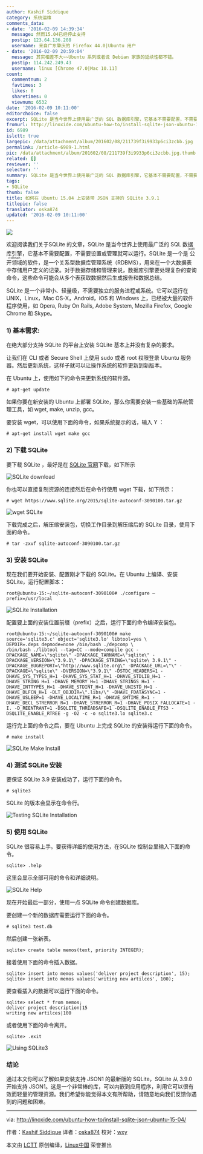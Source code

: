 ```yaml
---
author: Kashif Siddique
category: 系统运维
comments_data:
- date: '2016-02-09 14:39:34'
  message: 然而15.04已经停止支持
  postip: 123.64.136.208
  username: 来自广东肇庆的 Firefox 44.0|Ubuntu 用户
- date: '2016-02-09 20:59:04'
  message: 其实相差不大~~Ubuntu 系列或者说 Debian 家族的延续性都不错。
  postip: 114.242.249.43
  username: linux [Chrome 47.0|Mac 10.11]
count:
  commentnum: 2
  favtimes: 3
  likes: 0
  sharetimes: 0
  viewnum: 6532
date: '2016-02-09 10:11:00'
editorchoice: false
excerpt: SQLite 是当今世界上使用最广泛的 SQL 数据库引擎，它基本不需要配置，不需要设置或管理就可以运行。SQLite 是一个是公开领域public-domain的软件，是一个关系型数据库管理系统（RDBMS），用来在一个大数据表中存储用户定义的记录。
fromurl: http://linoxide.com/ubuntu-how-to/install-sqlite-json-ubuntu-15-04/
id: 6989
islctt: true
largepic: /data/attachment/album/201602/08/211739f3i9933p6ci3zcbb.jpg
permalink: /article-6989-1.html
pic: /data/attachment/album/201602/08/211739f3i9933p6ci3zcbb.jpg.thumb.jpg
related: []
reviewer: ''
selector: ''
summary: SQLite 是当今世界上使用最广泛的 SQL 数据库引擎，它基本不需要配置，不需要设置或管理就可以运行。SQLite 是一个是公开领域public-domain的软件，是一个关系型数据库管理系统（RDBMS），用来在一个大数据表中存储用户定义的记录。
tags:
- SQLite
thumb: false
title: 如何在 Ubuntu 15.04 上安装带 JSON 支持的 SQLite 3.9.1
titlepic: false
translator: oska874
updated: '2016-02-09 10:11:00'
---
```


![](/data/attachment/album/201602/08/211739f3i9933p6ci3zcbb.jpg)


欢迎阅读我们关于SQLite 的文章，SQLite 是当今世界上使用最广泛的 SQL 数据库引擎，它基本不需要配置，不需要设置或管理就可以运行。SQLite 是一个是<ruby> 公开领域 <rp>  （ </rp> <rt>  public-domain </rt> <rp>  ） </rp></ruby>的软件，是一个关系型数据库管理系统（RDBMS），用来在一个大数据表中存储用户定义的记录。对于数据存储和管理来说，数据库引擎要处理复杂的查询命令，这些命令可能会从多个表获取数据然后生成报告和数据总结。


SQLite 是一个非常小、轻量级，不需要独立的服务进程或系统。它可以运行在 UNIX，Linux，Mac OS-X，Android，iOS 和 Windows 上，已经被大量的软件程序使用，如 Opera, Ruby On Rails, Adobe System, Mozilla Firefox, Google Chrome 和 Skype。


### 1) 基本需求:


在绝大部分支持 SQLite 的平台上安装 SQLite 基本上并没有复杂的要求。


让我们在 CLI 或者 Secure Shell 上使用 sudo 或者 root 权限登录 Ubuntu 服务器。然后更新系统，这样子就可以让操作系统的软件更新到新版本。


在 Ubuntu 上，使用如下的命令来更新系统的软件源。



```
# apt-get update

```

如果你要在新安装的 Ubuntu 上部署 SQLite，那么你需要安装一些基础的系统管理工具，如 wget, make, unzip, gcc。


要安装 wget，可以使用下面的命令，如果系统提示的话，输入 Y ：



```
# apt-get install wget make gcc

```

### 2) 下载 SQLite


要下载 SQLite ，最好是在 [SQLite 官网](https://www.sqlite.org/download.html)下载，如下所示


![SQLite download](/data/attachment/album/201602/08/211813u2ww3tegzg1wgwgm.png)


你也可以直接复制资源的连接然后在命令行使用 wget 下载，如下所示：



```
# wget https://www.sqlite.org/2015/sqlite-autoconf-3090100.tar.gz

```

![wget SQLite](/data/attachment/album/201602/08/211814bmz815qw0t01n1wd.png)


下载完成之后，解压缩安装包，切换工作目录到解压缩后的 SQLite 目录，使用下面的命令。



```
# tar -zxvf sqlite-autoconf-3090100.tar.gz

```

### 3) 安装 SQLite


现在我们要开始安装、配置刚才下载的 SQLite。在 Ubuntu 上编译、安装 SQLite，运行配置脚本：



```
root@ubuntu-15:~/sqlite-autoconf-3090100# ./configure –prefix=/usr/local

```

![SQLite Installation](/data/attachment/album/201602/08/211814j4lw4lfx4155nj76.png)


配置要上面的安装位置前缀（prefix）之后，运行下面的命令编译安装包。



```
root@ubuntu-15:~/sqlite-autoconf-3090100# make
source='sqlite3.c' object='sqlite3.lo' libtool=yes \
DEPDIR=.deps depmode=none /bin/bash ./depcomp \
/bin/bash ./libtool --tag=CC --mode=compile gcc -DPACKAGE_NAME=\"sqlite\" -DPACKAGE_TARNAME=\"sqlite\" -DPACKAGE_VERSION=\"3.9.1\" -DPACKAGE_STRING=\"sqlite\ 3.9.1\" -DPACKAGE_BUGREPORT=\"http://www.sqlite.org\" -DPACKAGE_URL=\"\" -DPACKAGE=\"sqlite\" -DVERSION=\"3.9.1\" -DSTDC_HEADERS=1 -DHAVE_SYS_TYPES_H=1 -DHAVE_SYS_STAT_H=1 -DHAVE_STDLIB_H=1 -DHAVE_STRING_H=1 -DHAVE_MEMORY_H=1 -DHAVE_STRINGS_H=1 -DHAVE_INTTYPES_H=1 -DHAVE_STDINT_H=1 -DHAVE_UNISTD_H=1 -DHAVE_DLFCN_H=1 -DLT_OBJDIR=\".libs/\" -DHAVE_FDATASYNC=1 -DHAVE_USLEEP=1 -DHAVE_LOCALTIME_R=1 -DHAVE_GMTIME_R=1 -DHAVE_DECL_STRERROR_R=1 -DHAVE_STRERROR_R=1 -DHAVE_POSIX_FALLOCATE=1 -I. -D_REENTRANT=1 -DSQLITE_THREADSAFE=1 -DSQLITE_ENABLE_FTS3 -DSQLITE_ENABLE_RTREE -g -O2 -c -o sqlite3.lo sqlite3.c

```

运行完上面的命令之后，要在 Ubuntu 上完成 SQLite 的安装得运行下面的命令。



```
# make install

```

![SQLite Make Install](/data/attachment/album/201602/08/211815kl5u15su5lsj51oh.png)


### 4) 测试 SQLite 安装


要保证 SQLite 3.9 安装成功了，运行下面的命令。



```
# sqlite3

```

SQLite 的版本会显示在命令行。


![Testing SQLite Installation](/data/attachment/album/201602/08/211815iicj05cp50igfqci.png)


### 5) 使用 SQLite


SQLite 很容易上手。要获得详细的使用方法，在SQLite 控制台里输入下面的命令。



```
sqlite> .help

```

这里会显示全部可用的命令和详细说明。


![SQLite Help](/data/attachment/album/201602/08/211816p8qmwkpts48eitew.png)


现在开始最后一部分，使用一点 SQLite 命令创建数据库。


要创建一个新的数据库需要运行下面的命令。



```
# sqlite3 test.db

```

然后创建一张新表。



```
sqlite> create table memos(text, priority INTEGER);

```

接着使用下面的命令插入数据。



```
sqlite> insert into memos values('deliver project description', 15);
sqlite> insert into memos values('writing new artilces', 100);

```

要查看插入的数据可以运行下面的命令。



```
sqlite> select * from memos;
deliver project description|15
writing new artilces|100

```

或者使用下面的命令离开。



```
sqlite> .exit

```

![Using SQLite3](/data/attachment/album/201602/08/211816gzqrqqtzqrdo4q2j.png)


### 结论


通过本文你可以了解如果安装支持 JSON1 的最新版的 SQLite，SQLite 从 3.9.0 开始支持 JSON1。这是一个非常棒的库，可以内嵌到应用程序，利用它可以很有效而轻量的管理资源。我们希望你能觉得本文有所帮助，请随意地向我们反馈你遇到的问题和困难。




---


via: <http://linoxide.com/ubuntu-how-to/install-sqlite-json-ubuntu-15-04/>


作者：[Kashif Siddique](http://linoxide.com/author/kashifs/) 译者：[oska874](https://github.com/oska874) 校对：[wxy](https://github.com/wxy)


本文由 [LCTT](https://github.com/LCTT/TranslateProject) 原创编译，[Linux中国](https://linux.cn/) 荣誉推出